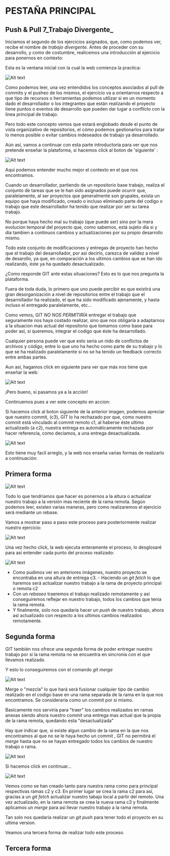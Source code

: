 # PESTAÑA PRINCIPAL 
## Push & Pull 7_Trabajo Divergente_

Iniciamos el segundo de los ejercicios asignados, que, como podemos ver, recibe el nombre de _trabajo divergente_. Antes de proceder con su desarrollo, y como de costumbre, realicemos una introducción al ejercicio para ponernos en contexto:

Esta es la ventana inicial con la cual la web comienza la practica:

![Alt text](introduccion1.jpg)

Como podemos leer, una vez entendidos los conceptos asociados al pull de commits y el pusheo de los mismos, el ejercicio va a orientarnos respecto a que tipo de recursos o herramientas podemos utilizar si en un momento dado el desarrollador o los integrantes que están realizando el proyecto tiene puntos o eventos de desarrollo que pueden dar lugar a conflicto con la linea principal de trabajo.

Pero todo este concepto vemos que estará englobado desde el punto de vista organizativo de repositorios, el cómo podemos gestionarlos para tratar lo menos posible o evitar cambios indeseados de trabajo ya desarrollado.

Aún así, vamos a continuar con esta parte introductoria para ver que nos pretende enseñar la plataforma, si hacemos click al boton de 'siguiente' :

![Alt text](introduccion2.jpg)

Aqui podemos entender mucho mejor el contexto en el que nos encontramos.

Cuando un desarrollador, partiendo de un repositorio base trabajo, realiza el conjunto de tareas que se le han sido asignados puede ocurrir que, paralelamente, al ser proyectos que generalmente son grupales, exista un equipo que haya modificado, creado o incluso eliminado parte del codigo o trabajo que este desarrollador ha tenido que realizar por ser su tarea trabajo. 

No porque haya hecho mal su trabajo (que puede ser) sino por la mera evolucion temporal del proyecto que, como sabemos, está sujeto día si y día tambien a continuos cambios y actualizaciones por su propio desarrollo mismo.

Todo este conjunto de modificaciones y entregas de proyecto han hecho que el trabajo del desarrollador, por asi decirlo, carezca de validez a nivel de desarollo, ya que, en comparación a los ultimos cambios que se han ido realizando, éste ya ha quedado desactualizado.

¿Como responde GIT ante estas situaciones? Esto es lo que nos pregunta la plataforma.

Fuera de toda duda, lo primero que uno puede percibir es que existirá una gran desorganización a nivel de repositorios entre el trabajo que el desarrollador ha realizado, el que ha sido modificado ajenamente, y hasta incluso el entregado paralelamente, etc...

Como vemos, GIT _NO NOS PERMITIRÍA_ entregar el trabajo que seguramente nos haya costado realizar, sino que nos obligaría a adaptarnos a la situacion mas actual del repositorio que tomamos como base para poder asi, si queremos, integrar el codigo que éste ha desarrollado.

Cualquier persona puede ver que esto sería un nido de conflictos de archivos y código, entre lo que uno ha hecho como parte de su trabajo y lo que se ha realizado paralelamente si no se ha tenido un feedback correcto entre ambas partes.

Aun así, hagamos click en siguiente para ver que más nos tiene que enseñar la web:

![Alt text](introduccion3.jpg)

¡Pero bueno, si pasamos ya a la acción!

Continuemos pues a ver este concepto en accion:

Si hacemos click al boton siguiente de la anterior imagen, podemos apreciar que nuestro commit, (c3), GIT lo ha rechazado por que, como nuestro commit está vinculado al commit remoto c1, al haberse éste ultimo actualizado (a c2), nuestra entrega es automáticamente rechazada por hacer referencia, como deciamos, a una entrega desactualizada.

![Alt text](introduccion4.jpg)

Esto tiene muy facil arreglo, y la web nos enseña varias formas de realizarlo a continuación:

## Primera forma

![Alt text](introduccion5.jpg)

Todo lo que tendríamos que hacer es ponernos a la altura o actualizar nuestro trabajo a la versión mas reciente de la rama remota. Según podemos leer, existen varias maneras, pero como realizaremos el ejercicio será mediante un rebase.

Vamos a mostrar paso a paso este proceso para posteriormente realizar nuestro ejercicio:

![Alt text](introduccion6.jpg)

Una vez hecho click, la web ejecuta enteramente el proceso, lo desglosaré para así entender cada punto del proceso realizado:

![Alt text](introduccion7.jpg)

- Como pudimos ver en anteriores imágenes, nuestro proyecto se encontraba en una altura de entrega c3. - Haciendo un _git fetch_ lo que haremos será actualizar nuestro trabajo a la rama de proyecto principal o remota c2
- Con un _rebaseo_ traeremos el trabajo realizado remotamente y así conseguiremos reflejar en nuestro trabajo, todos los cambios que tenia la rama remota.
- Y finalmente, solo nos quedaría hacer un _push_ de nuestro trabajo, ahora así actualizado con respecto a los ultimos cambios realizados remotamente.

## Segunda forma

GIT también nos ofrece una segunda forma de poder entregar nuestro trabajo por si la rama remota no se encuentra en sincronía con el que llevamos realizado.

Y esto lo conseguiremos con el comando _git merge_

![Alt text](introduccion8.jpg)

Merge o "mezcla" lo que hará será fusionar cualquier tipo de cambio realizado en el codigo base en una rama separada de la rama en la que nos encontramos. Se consideraría como un commit por si mismo.

Basicamente nos serviría para "traer" los cambios realizados en ramas anexas siendo ahora nuestro commit una entrega mas actual que la propia de la rama remota, quedando esta "desactualizada"

Hay que indicar que, si existe algun cambio de la rama en la que nos encontramos al que no se le haya hecho un commit , GIT no permitirá el _merge_ hasta que no se hayan entregado todos los cambios de nuestro trabajo o rama.

![Alt text](introduccion9.jpg)

Si hacemos click en continuar...

![Alt text](introduccion10.jpg)

Vemos como se han creado tanto para nuestra rama como para principal respectivas ramas c2 y c3. En primer lugar se crea la rama c2 para así, gracias a un _git fetch_ actualizar nuestro tabajo local a partir del remoto. Una vez actualizado, en la rama remota se crea la nueva rama c3 y finalmente aplicamos un _merge_ para así llevar nuestro trabajo a la rama remota. 

Tan solo nos quedaría realizar un _git push_ para tener todo el proyecto en su ultima version.

Veamos una tercera forma de realizar todo este proceso.

## Tercera forma




